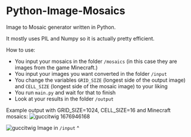 # Python-Image-Mosaics

Image to Mosaic generator written in Python.

It mostly uses PIL and Numpy so it is actually pretty efficient.

How to use:
- You input your mosaics in the folder `/mosaics` (in this case they are images from the game Minecraft.)
- You input your images you want converted in the folder `/input`
- You change the variables `GRID_SIZE` (longest side of the output image) and `CELL_SIZE` (longest side of the mosaic image) to your liking
- You run `main.py` and wait for that to finish
- Look at your results in the folder `/output`

Example output with GRID_SIZE=1024, CELL_SIZE=16 and Minecraft mosaics:
![guccitwig 1676946168](https://user-images.githubusercontent.com/104533077/220235214-ba29d057-3355-4c5d-bbd8-128838541531.png)

![guccitwig](https://user-images.githubusercontent.com/104533077/220236226-ff7e6a34-6e88-4dd5-a244-1137aca6e960.png)
Image in `/input` ^
